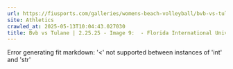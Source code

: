 ```yaml
---
url: https://fiusports.com/galleries/womens-beach-volleyball/bvb-vs-tulane-2-25-25/image-9/355/62562
site: Athletics
crawled_at: 2025-05-13T10:04:43.027030
title: Bvb vs Tulane | 2.25.25 - Image 9:  - Florida International University
---
```


Error generating fit markdown: '<' not supported between instances of 'int' and 'str'